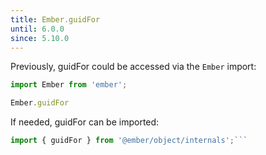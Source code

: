 ```yaml
---
title: Ember.guidFor
until: 6.0.0
since: 5.10.0
---
```



Previously, guidFor could be accessed via the `Ember` import:
```js
import Ember from 'ember';

Ember.guidFor
```

 If needed, guidFor can be imported:
```js
import { guidFor } from '@ember/object/internals';```
